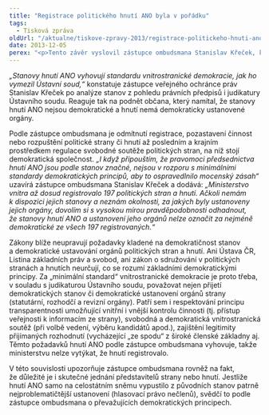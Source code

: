 ```yaml
---
title: "Registrace politického hnutí ANO byla v pořádku"
tags:
  - Tisková zpráva
oldUrl: "/aktualne/tiskove-zpravy-2013/registrace-politickeho-hnuti-ano-byla-v-poradku"
date: 2013-12-05
perex: "<p>Tento závěr vyslovil zástupce ombudsmana Stanislav Křeček, který se vůbec poprvé za dobu existence instituce veřejného ochránce práv zabýval stížností občana na postup Ministerstva vnitra při registraci politických stran a hnutí.</p>"
---
```


<!-- imported from the old website -->

<p><em>„Stanovy hnutí ANO vyhovují standardu vnitrostranické demokracie, jak ho vymezil Ústavní soud,“</em> konstatuje zástupce veřejného ochránce práv Stanislav Křeček po analýze stanov z pohledu právních předpisů i judikatury Ústavního soudu. Reaguje tak na podnět občana, který namítal, že stanovy hnutí ANO nejsou demokratické a hnutí nemá demokraticky ustanovené orgány. </p><p>Podle zástupce ombudsmana je odmítnutí registrace, pozastavení činnost nebo rozpuštění politické strany či hnutí až posledním a krajním prostředkem regulace svobodné soutěže politických stran, na níž stojí demokratická společnost. <em>„I když připouštím, že pravomoci předsednictva hnutí ANO jsou podle stanov značné, nejsou v rozporu s minimálními standardy demokratických principů, aby to ospravedlnilo mocenský zásah“</em> uzavírá zástupce ombudsmana Stanislav Křeček a dodává: <em>„Ministerstvo vnitra až dosud registrovalo 197 politických stran a hnutí. Ačkoli nemám k dispozici jejich stanovy a neznám okolnosti, za jakých byly ustanoveny jejich orgány, dovolím si s vysokou mírou pravděpodobnosti odhadnout, že stanovy hnutí ANO a ustanovení jeho orgánů nelze označit za nejméně demokratické ze všech 197 registrovaných.“</em></p><p>Zákony blíže neupravují požadavky kladené na demokratičnost stanov a demokratické ustavování orgánů politických stran a hnutí. Ani Ústava ČR, Listina základních práv a svobod, ani zákon o sdružování v politických stranách a hnutích neurčují, co se rozumí základními demokratickými principy. Za „minimální standard“ vnitrostranické demokracie je proto třeba, v souladu s judikaturou Ústavního soudu, považovat nejen přijetí demokratických stanov či demokratické ustanovení orgánů strany (statutární, rozhodčí a revizní orgány). Patří sem i respektování principu transparentnosti umožňující vnitřní i vnější kontrolu činnosti (tj. přístup veřejnosti k informacím ze strany), svobodná a demokratická vnitrostranická soutěž (při volbě vedení, výběru kandidátů apod.), zajištění legitimity přijímaných rozhodnutí (vycházející „ze spodu“ z široké členské základny aj. Těmto požadavků hnutí ANO podle zástupce ombudsmana vyhovuje, takže ministerstvu nelze vytýkat, že hnutí registrovalo.</p><p>V této souvislosti upozorňuje zástupce ombudsmana rovněž na fakt, že důležité je i skutečné jednání představitelů strany nebo hnutí. Jestliže hnutí ANO samo na celostátním sněmu vypustilo z původních stanov patrně nejproblematičtější ustanovení (hlasovací právo nečlenů), svědčí to podle zástupce ombudsmana o převažujících demokratických principech.</p>
